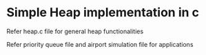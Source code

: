 # Simple Heap implementation in c

Refer heap.c file for general heap functionalities

Refer priority queue file and airport simulation file for applications